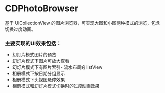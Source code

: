 # CDPhotoBrowser
基于 UICollectionView 的图片浏览器，可实现大图和小图两种模式的浏览，包含切换过度动画。
### 主要实现的UI效果包括：
* 幻灯片模式图片的预览
* 幻灯片模式下图片可放大查看
* 幻灯片模式下有图片索引- 流水布局的 listView
* 相册模式下按日期分组显示
* 相册模式下头视图悬停效果
* 相册模式和幻灯片模式切换时的过度动画效果
